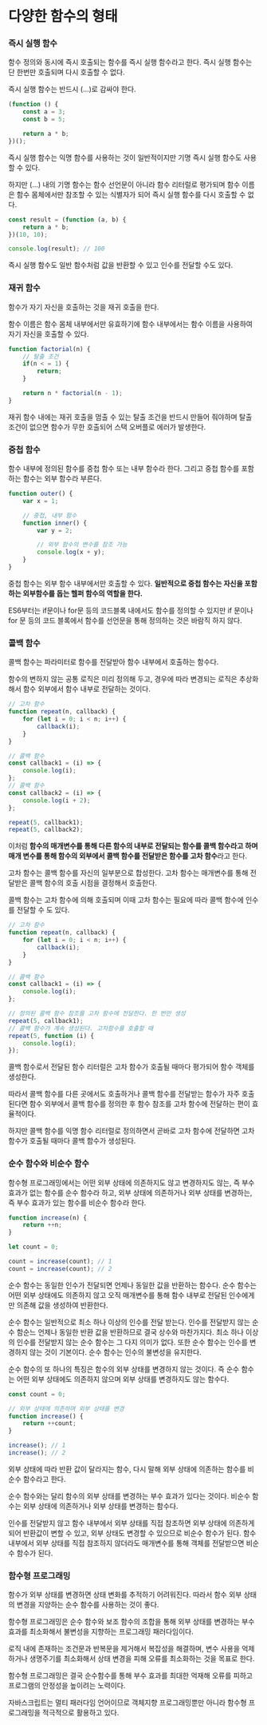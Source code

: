 # 다양한 함수의 형태

### 즉시 실행 함수

함수 정의와 동시에 즉시 호출되는 함수를 즉시 실행 함수라고 한다. 즉시 실행 함수는 단 한번만 호출되며 다시 호출할 수 없다.

즉시 실행 함수는 반드시 (...)로 감싸야 한다.

```javascript
(function () {
    const a = 3;
    const b = 5;

    return a * b;
})();
```

즉시 실행 함수는 익명 함수를 사용하는 것이 일반적이지만 기명 즉시 실행 함수도 사용할 수 있다.

하지만 (...) 내의 기명 함수는 함수 선언문이 아니라 함수 리터럴로 평가되며 함수 이름은 함수 몸체에서만 참조할 수 있는 식별자가 되어 즉시 실행 함수를 다시 호출할 수 없다.

```javascript
const result = (function (a, b) {
    return a * b;
})(10, 10);

console.log(result); // 100
```

즉시 실행 함수도 일반 함수처럼 값을 반환할 수 있고 인수를 전달할 수도 있다.

### 재귀 함수

함수가 자기 자신을 호출하는 것을 재귀 호출을 한다.

함수 이름은 함수 몸체 내부에서만 유효하기에 함수 내부에서는 함수 이름을 사용하여 자기 자신을 호출할 수 있다.

```javascript
function factorial(n) {
    // 탈출 조건
    if(n < = 1) {
        return;
    }

    return n * factorial(n - 1);
}
```

재귀 함수 내에는 재귀 호출을 멈출 수 있는 탈출 조건을 반드시 만들어 줘야하며 탈출 조건이 없으면 함수가 무한 호출되어 스택 오버플로 에러가 발생한다.

### 중첩 함수

함수 내부에 정의된 함수를 중첩 함수 또는 내부 함수라 한다. 그리고 중첩 함수를 포함하는 함수는 외부 함수라 부른다.

```javascript
function outer() {
    var x = 1;

    // 중첩, 내부 함수
    function inner() {
        var y = 2;

        // 외부 함수의 변수를 참조 가능
        console.log(x + y);
    }
}
```

중첩 함수는 외부 함수 내부에서만 호출할 수 있다. **일반적으로 중첩 함수는 자신을 포함하는 외부함수를 돕는 헬퍼 함수의 역할을 한다.**

ES6부터는 if문이나 for문 등의 코드블록 내에서도 함수를 정의할 수 있지만 if 문이나 for 문 등의 코드 블록에서 함수를 선언문을 통해 정의하는 것은 바람직 하지 않다.

### 콜백 함수

콜백 함수는 파라미터로 함수를 전달받아 함수 내부에서 호출하는 함수다.

함수의 변하지 않는 공통 로직은 미리 정의해 두고, 경우에 따라 변경되는 로직은 추상화해서 함수 외부에서 함수 내부로 전달하는 것이다.

```javascript
// 고차 함수
function repeat(n, callback) {
    for (let i = 0; i < n; i++) {
        callback(i);
    }
}

// 콜백 함수
const callback1 = (i) => {
    console.log(i);
};
// 콜백 함수
const callback2 = (i) => {
    console.log(i + 2);
};

repeat(5, callback1);
repeat(5, callback2);
```

이처럼 **함수의 매개변수를 통해 다른 함수의 내부로 전달되는 함수를 콜백 함수라고 하며 매개 변수를 통해 함수의 외부에서 콜백 함수를 전달받은 함수를 고차 함수**라고 한다.

고차 함수는 콜백 함수를 자신의 일부분으로 합성한다. 고차 함수는 매개변수를 통해 전달받은 콜백 함수의 호출 시점을 결정해서 호출한다.

콜백 함수는 고차 함수에 의해 호출되며 이때 고차 함수는 필요에 따라 콜백 함수에 인수를 전달할 수 도 있다.

```javascript
// 고차 함수
function repeat(n, callback) {
    for (let i = 0; i < n; i++) {
        callback(i);
    }
}

// 콜백 함수
const callback1 = (i) => {
    console.log(i);
};

// 정의된 콜백 함수 참조를 고차 함수에 전달한다. 한 번만 생성
repeat(5, callback1);
// 콜백 함수가 계속 생성된다. 고차함수를 호출할 때
repeat(5, function (i) {
    console.log(i);
});
```

콜백 함수로서 전달된 함수 리터럴은 고차 함수가 호출될 때마다 평가되어 함수 객체를 생성한다.

따라서 콜백 함수를 다른 곳에서도 호출하거나 콜백 함수를 전달받는 함수가 자주 호출된다면 함수 외부에서 콜백 함수를 정의한 후 함수 참조를 고차 함수에 전달하는 편이 효율적이다.

하지만 콜백 함수를 익명 함수 리터럴로 정의하면서 곧바로 고차 함수에 전달하면 고차 함수가 호출될 때마다 콜백 함수가 생성된다.

### 순수 함수와 비순수 함수

함수형 프로그래밍에서는 어떤 외부 상태에 의존하지도 않고 변경하지도 않는, 즉 부수 효과가 없는 함수를 순수 함수라 하고, 외부 상태에 의존하거나 외부 상태를 변경하는, 즉 부수 효과가 있는 함수를 비순수 함수라 한다.

```javascript
function increase(n) {
    return ++n;
}

let count = 0;

count = increase(count); // 1
count = increase(count); // 2
```

순수 함수는 동일한 인수가 전달되면 언제나 동일한 값을 반환하는 함수다. 순수 함수는 어떤 외부 상태에도 의존하지 않고 오직 매개변수를 통해 함수 내부로 전달된 인수에게만 의존해 값을 생성하여 반환한다.

순수 함수는 일반적으로 최소 하나 이상의 인수를 전달 받는다. 인수를 전달받지 않는 순수 함순느 언제나 동일한 반환 값을 반환하므로 결국 상수와 마찬가지다. 최소 하나 이상의 인수를 전달받지 않는 순수 함수는 그 다지 의미가 없다. 또한 순수 함수는 인수를 변경하지 않는 것이 기본이다. 순수 함수는 인수의 불변성을 유지한다.

순수 함수의 또 하나의 특징은 함수의 외부 상태를 변경하지 않는 것이다. 즉 순수 함수는 어떤 외부 상태에도 의존하지 않으며 외부 상태를 변경하지도 않는 함수다.

```javascript
const count = 0;

// 외부 상태에 의존하며 외부 상태를 변경
function increase() {
    return ++count;
}

increase(); // 1
increase(); // 2
```

외부 상태에 따라 반환 값이 달라지는 함수, 다시 말해 외부 상태에 의존하는 함수를 비순수 함수라고 한다.

순수 함수와는 달리 함수의 외부 상태를 변경하는 부수 효과가 있다는 것이다. 비순수 함수는 외부 상태에 의존하거나 외부 상태를 변경하는 함수다.

인수를 전달받지 않고 함수 내부에서 외부 상태를 직접 참조하면 외부 상태에 의존하게 되어 반환값이 변할 수 있고, 외부 상태도 변경할 수 있으므로 비순수 함수가 된다. 함수 내부에서 외부 상태를 직접 참조하지 않더라도 매개변수를 통해 객체를 전달받으면 비순수 함수가 된다.

### 함수형 프로그래밍

함수가 외부 상태를 변경하면 상태 변화를 추적하기 어려워진다. 따라서 함수 외부 상태의 변경을 지양하는 순수 함수를 사용하는 것이 좋다.

함수형 프로그래밍은 순수 함수와 보조 함수의 조합을 통해 외부 상태를 변경하는 부수 효과를 최소화해서 불변성을 지향하는 프로그래밍 패러다임이다.

로직 내에 존재하는 조건문과 반복문을 제거해서 복잡성을 해결하며, 변수 사용을 억제하거나 생명주기를 최소화해서 상태 변경을 피해 오류를 최소화하는 것을 목표로 한다.

함수형 프로그래밍은 결국 순수함수를 통해 부수 효과를 최대한 억재해 오류를 피하고 프로그램의 안정성을 높이려는 노력이다.

자바스크립트는 멀티 패러다임 언어이므로 객체지향 프로그래밍뿐만 아니라 함수형 프로그래밍을 적극적으로 활용하고 있다.
